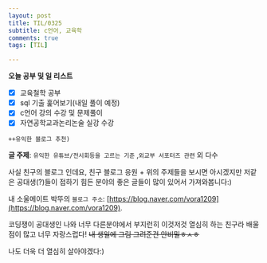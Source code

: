 ```yaml
---
layout: post
title: TIL/0325
subtitle: c언어, 교육학
comments: true
tags: [TIL]

---
```

**오늘 공부 및  일 리스트**

 - [x] 교육철학 공부
 - [x] sql 기출 훑어보기(내일 풀이 예정)
 - [x] c언어 강의 수강 및 문제풀이
 - [x] 자연공학교과논리논술 실강 수강

<code>++유익한 블로그 추천)</code> 

<strong>글 주제</strong>:  `유익한 유튜브/전시회등을 고르는 기준` ,`외교부 서포터즈 관련` 외 다수

사실 친구의 블로그 인데요, 친구 블로그 응원 + 위의 주제들을 보시면 아시겠지만 저같은 공대생(?)들이 접하기 힘든 분야의 좋은 글들이 많이 있어서 가져와봅니다:)

내 소울메이트 박뚜의 `블로그 주소`: [https://blog.naver.com/vora1209](https://blog.naver.com/vora1209).

코딩쟁이 공대생인 나와 너무 다른분야에서 부지런히 이것저것 열심히 하는 친구라 배울점이 많고 너무 자랑스럽다!
~~내 생일에 그림 그려준건 안비밀ㅎㅅㅎ~~

나도 더욱 더 열심히 살아야겠다:) 
